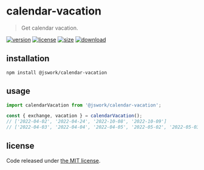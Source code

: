 # calendar-vacation
> Get calendar vacation.

[![version][version-image]][version-url]
[![license][license-image]][license-url]
[![size][size-image]][size-url]
[![download][download-image]][download-url]

## installation
```shell
npm install @jswork/calendar-vacation
```

## usage
```js
import calendarVacation from '@jswork/calendar-vacation';

const { exchange, vacation } = calendarVacation();
// ['2022-04-02', '2022-04-24', '2022-10-08', '2022-10-09']
// ['2022-04-03', '2022-04-04', '2022-04-05', '2022-05-02', '2022-05-03',....]
```

## license
Code released under [the MIT license](https://github.com/afeiship/calendar-vacation/blob/master/LICENSE.txt).

[version-image]: https://img.shields.io/npm/v/@jswork/calendar-vacation
[version-url]: https://npmjs.org/package/@jswork/calendar-vacation

[license-image]: https://img.shields.io/npm/l/@jswork/calendar-vacation
[license-url]: https://github.com/afeiship/calendar-vacation/blob/master/LICENSE.txt

[size-image]: https://img.shields.io/bundlephobia/minzip/@jswork/calendar-vacation
[size-url]: https://github.com/afeiship/calendar-vacation/blob/master/dist/calendar-vacation.min.js

[download-image]: https://img.shields.io/npm/dm/@jswork/calendar-vacation
[download-url]: https://www.npmjs.com/package/@jswork/calendar-vacation
